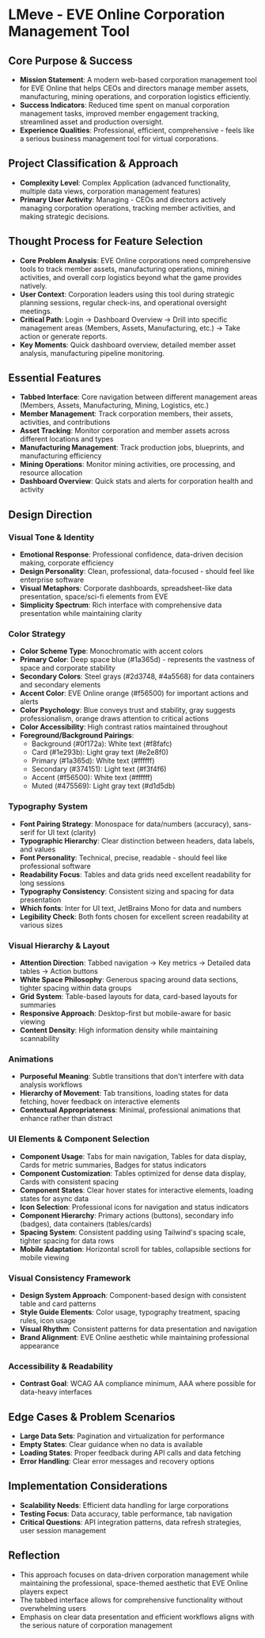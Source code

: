 # LMeve - EVE Online Corporation Management Tool

## Core Purpose & Success
- **Mission Statement**: A modern web-based corporation management tool for EVE Online that helps CEOs and directors manage member assets, manufacturing, mining operations, and corporation logistics efficiently.
- **Success Indicators**: Reduced time spent on manual corporation management tasks, improved member engagement tracking, streamlined asset and production oversight.
- **Experience Qualities**: Professional, efficient, comprehensive - feels like a serious business management tool for virtual corporations.

## Project Classification & Approach
- **Complexity Level**: Complex Application (advanced functionality, multiple data views, corporation management features)
- **Primary User Activity**: Managing - CEOs and directors actively managing corporation operations, tracking member activities, and making strategic decisions.

## Thought Process for Feature Selection
- **Core Problem Analysis**: EVE Online corporations need comprehensive tools to track member assets, manufacturing operations, mining activities, and overall corp logistics beyond what the game provides natively.
- **User Context**: Corporation leaders using this tool during strategic planning sessions, regular check-ins, and operational oversight meetings.
- **Critical Path**: Login → Dashboard Overview → Drill into specific management areas (Members, Assets, Manufacturing, etc.) → Take action or generate reports.
- **Key Moments**: Quick dashboard overview, detailed member asset analysis, manufacturing pipeline monitoring.

## Essential Features
- **Tabbed Interface**: Core navigation between different management areas (Members, Assets, Manufacturing, Mining, Logistics, etc.)
- **Member Management**: Track corporation members, their assets, activities, and contributions
- **Asset Tracking**: Monitor corporation and member assets across different locations and types
- **Manufacturing Management**: Track production jobs, blueprints, and manufacturing efficiency
- **Mining Operations**: Monitor mining activities, ore processing, and resource allocation
- **Dashboard Overview**: Quick stats and alerts for corporation health and activity

## Design Direction

### Visual Tone & Identity
- **Emotional Response**: Professional confidence, data-driven decision making, corporate efficiency
- **Design Personality**: Clean, professional, data-focused - should feel like enterprise software
- **Visual Metaphors**: Corporate dashboards, spreadsheet-like data presentation, space/sci-fi elements from EVE
- **Simplicity Spectrum**: Rich interface with comprehensive data presentation while maintaining clarity

### Color Strategy
- **Color Scheme Type**: Monochromatic with accent colors
- **Primary Color**: Deep space blue (#1a365d) - represents the vastness of space and corporate stability
- **Secondary Colors**: Steel grays (#2d3748, #4a5568) for data containers and secondary elements
- **Accent Color**: EVE Online orange (#f56500) for important actions and alerts
- **Color Psychology**: Blue conveys trust and stability, gray suggests professionalism, orange draws attention to critical actions
- **Color Accessibility**: High contrast ratios maintained throughout
- **Foreground/Background Pairings**: 
  - Background (#0f172a): White text (#f8fafc)
  - Card (#1e293b): Light gray text (#e2e8f0)
  - Primary (#1a365d): White text (#ffffff)
  - Secondary (#374151): Light text (#f3f4f6)
  - Accent (#f56500): White text (#ffffff)
  - Muted (#475569): Light gray text (#d1d5db)

### Typography System
- **Font Pairing Strategy**: Monospace for data/numbers (accuracy), sans-serif for UI text (clarity)
- **Typographic Hierarchy**: Clear distinction between headers, data labels, and values
- **Font Personality**: Technical, precise, readable - should feel like professional software
- **Readability Focus**: Tables and data grids need excellent readability for long sessions
- **Typography Consistency**: Consistent sizing and spacing for data presentation
- **Which fonts**: Inter for UI text, JetBrains Mono for data and numbers
- **Legibility Check**: Both fonts chosen for excellent screen readability at various sizes

### Visual Hierarchy & Layout
- **Attention Direction**: Tabbed navigation → Key metrics → Detailed data tables → Action buttons
- **White Space Philosophy**: Generous spacing around data sections, tighter spacing within data groups
- **Grid System**: Table-based layouts for data, card-based layouts for summaries
- **Responsive Approach**: Desktop-first but mobile-aware for basic viewing
- **Content Density**: High information density while maintaining scannability

### Animations
- **Purposeful Meaning**: Subtle transitions that don't interfere with data analysis workflows
- **Hierarchy of Movement**: Tab transitions, loading states for data fetching, hover feedback on interactive elements
- **Contextual Appropriateness**: Minimal, professional animations that enhance rather than distract

### UI Elements & Component Selection
- **Component Usage**: Tabs for main navigation, Tables for data display, Cards for metric summaries, Badges for status indicators
- **Component Customization**: Tables optimized for dense data display, Cards with consistent spacing
- **Component States**: Clear hover states for interactive elements, loading states for async data
- **Icon Selection**: Professional icons for navigation and status indicators
- **Component Hierarchy**: Primary actions (buttons), secondary info (badges), data containers (tables/cards)
- **Spacing System**: Consistent padding using Tailwind's spacing scale, tighter spacing for data rows
- **Mobile Adaptation**: Horizontal scroll for tables, collapsible sections for mobile viewing

### Visual Consistency Framework
- **Design System Approach**: Component-based design with consistent table and card patterns
- **Style Guide Elements**: Color usage, typography treatment, spacing rules, icon usage
- **Visual Rhythm**: Consistent patterns for data presentation and navigation
- **Brand Alignment**: EVE Online aesthetic while maintaining professional appearance

### Accessibility & Readability
- **Contrast Goal**: WCAG AA compliance minimum, AAA where possible for data-heavy interfaces

## Edge Cases & Problem Scenarios
- **Large Data Sets**: Pagination and virtualization for performance
- **Empty States**: Clear guidance when no data is available
- **Loading States**: Proper feedback during API calls and data fetching
- **Error Handling**: Clear error messages and recovery options

## Implementation Considerations
- **Scalability Needs**: Efficient data handling for large corporations
- **Testing Focus**: Data accuracy, table performance, tab navigation
- **Critical Questions**: API integration patterns, data refresh strategies, user session management

## Reflection
- This approach focuses on data-driven corporation management while maintaining the professional, space-themed aesthetic that EVE Online players expect
- The tabbed interface allows for comprehensive functionality without overwhelming users
- Emphasis on clear data presentation and efficient workflows aligns with the serious nature of corporation management